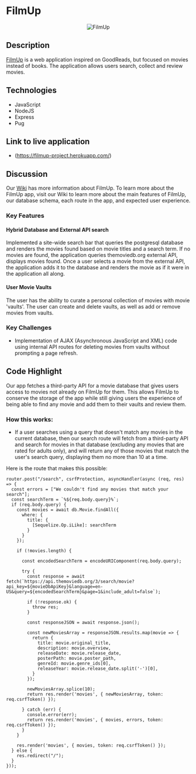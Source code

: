 # FilmUp

<p align="center">
    <img src="https://user-images.githubusercontent.com/63423828/114615247-0f79b400-9c6b-11eb-9b0f-3ee0afe99d60.gif" alt="FilmUp" />
</p>

## Description
[FilmUp](https://filmup-project.herokuapp.com/) is a web application inspired on GoodReads, but focused on movies instead of books. The application allows users search, collect and review movies.

<!-- ## Development environment configuration
[Instructions on configuring development environment] -->

## Technologies
* JavaScript
* NodeJS
* Express
* Pug

## Link to live application
* (https://filmup-project.herokuapp.com/)

## Discussion
Our [Wiki](https://github.com/MattMav21/FilmUp-Project/wiki) has more information about FilmUp.  To learn more about the FilmUp app, visit our Wiki to learn more about the main features of FilmUp, our database schema, each route in the app, and expected user experience.

### Key Features
#### Hybrid Database and External API search
Implemented a site-wide search bar that queries the postgresql database and renders the movies found based on movie titles and a search term.
If no movies are found, the application queries themoviedb.org external API, displays movies found.
Once a user selects a movie from the external API, the application adds it to the database and renders the movie as if it were in the application all along.

#### User Movie Vaults
The user has the ability to curate a personal collection of movies with movie 'vaults'. The user can create and delete vaults, as well as add or remove movies from vaults.

### Key Challenges
* Implementation of AJAX (Asynchronous JavaScript and XML) code using internal API routes for deleting movies from vaults without prompting a page refresh.

## Code Highlight

Our app fetches a third-party API for a movie database that gives users access to movies not already on FilmUp for them.  This allows FilmUp to conserve the storage of the app while still giving users the experience of being able to find any movie and add them to their vaults and review them.  

### How this works:

* If a user searches using a query that doesn't match any movies in the current database, then our search route will fetch from a third-party API and search for movies in that database (excluding any movies that are rated for adults only), and will return any of those movies that match the user's search query, displaying them no more than 10 at a time.

Here is the route that makes this possible:

```
router.post("/search", csrfProtection, asyncHandler(async (req, res) => {
  const errors = ["We couldn't find any movies that match your search"];
  const searchTerm = `%${req.body.query}%`;
  if (req.body.query) {
    const movies = await db.Movie.findAll({
      where: {
        title: {
          [Sequelize.Op.iLike]: searchTerm
        }
      }
    });

    if (!movies.length) {

      const encodedSearchTerm = encodeURIComponent(req.body.query);

      try {
        const response = await fetch(`https://api.themoviedb.org/3/search/movie?api_key=${movieDbApiKey}&language=en-US&query=${encodedSearchTerm}&page=1&include_adult=false`);

        if (!response.ok) {
          throw res;
        }

        const responseJSON = await response.json();

        const newMoviesArray = responseJSON.results.map(movie => {
          return {
            title: movie.original_title,
            description: movie.overview,
            releaseDate: movie.release_date,
            posterPath: movie.poster_path,
            genreId: movie.genre_ids[0],
            releaseYear: movie.release_date.split('-')[0],
          }
        });

        newMoviesArray.splice(10);
        return res.render('movies', { newMoviesArray, token: req.csrfToken() });

      } catch (err) {
        console.error(err);
        return res.render('movies', { movies, errors, token: req.csrfToken() });
      }
    }

    res.render('movies', { movies, token: req.csrfToken() });
  } else {
    res.redirect("/");
  }
}));
```

